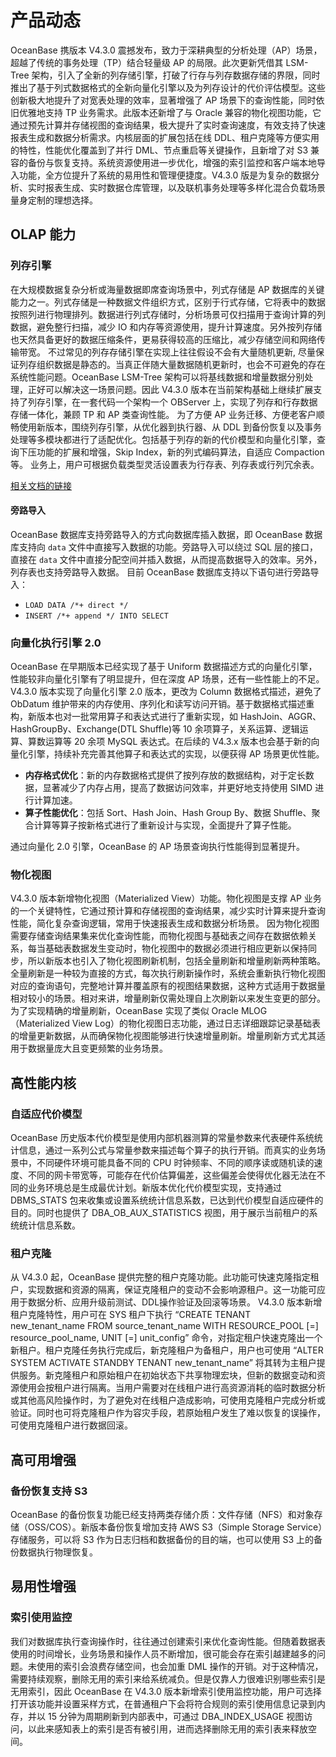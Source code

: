 # 产品动态

OceanBase 携版本 V4.3.0 震撼发布，致力于深耕典型的分析处理（AP）场景，超越了传统的事务处理（TP）结合轻量级 AP 的局限。此次更新凭借其 LSM-Tree 架构，引入了全新的列存储引擎，打破了行存与列存数据存储的界限，同时推出了基于列式数据格式的全新向量化引擎以及为列存设计的代价评估模型。这些创新极大地提升了对宽表处理的效率，显著增强了 AP 场景下的查询性能，同时依旧优雅地支持 TP 业务需求。此版本还新增了与 Oracle 兼容的物化视图功能，它通过预先计算并存储视图的查询结果，极大提升了实时查询速度，有效支持了快速报表生成和数据分析需求。内核层面的扩展包括在线 DDL、租户克隆等方便实用的特性，性能优化覆盖到了并行 DML、节点重启等关键操作，且新增了对 S3 兼容的备份与恢复支持。系统资源使用进一步优化，增强的索引监控和客户端本地导入功能，全方位提升了系统的易用性和管理便捷度。V4.3.0 版是为复杂的数据分析、实时报表生成、实时数据仓库管理，以及联机事务处理等多样化混合负载场景量身定制的理想选择。
## OLAP 能力
### 列存引擎
在大规模数据复杂分析或海量数据即席查询场景中，列式存储是 AP 数据库的关键能力之一。列式存储是一种数据文件组织方式，区别于行式存储，它将表中的数据按照列进行物理排列。数据进行列式存储时，分析场景可仅扫描用于查询计算的列数据，避免整行扫描，减少 IO 和内存等资源使用，提升计算速度。另外按列存储也天然具备更好的数据压缩条件，更易获得较高的压缩比，减少存储空间和网络传输带宽。
不过常见的列存存储引擎在实现上往往假设不会有大量随机更新, 尽量保证列存组织数据是静态的。当真正伴随大量数据随机更新时，也会不可避免的存在系统性能问题。OceanBase LSM-Tree 架构可以将基线数据和增量数据分别处理，正好可以解决这一场景问题。因此 V4.3.0 版本在当前架构基础上继续扩展支持了列存引擎，在一套代码一个架构一个 OBServer 上，实现了列存和行存数据存储一体化，兼顾 TP 和 AP 类查询性能。
为了方便 AP 业务迁移、方便老客户顺畅使用新版本，围绕列存引擎，从优化器到执行器、从 DDL 到备份恢复以及事务处理等多模块都进行了适配优化。包括基于列存的新的代价模型和向量化引擎，查询下压功能的扩展和增强，Skip Index，新的列式编码算法，自适应 Compaction 等。
业务上，用户可根据负载类型灵活设置表为行存表、列存表或行列冗余表。

[相关文档的链接]()
#### 旁路导入
OceanBase 数据库支持旁路导入的方式向数据库插入数据，即 OceanBase 数据库支持向 `data` 文件中直接写入数据的功能。旁路导入可以绕过 SQL 层的接口，直接在 `data` 文件中直接分配空间并插入数据，从而提高数据导入的效率。另外，列存表也支持旁路导入数据。
目前 OceanBase 数据库支持以下语句进行旁路导入：

-  `LOAD DATA /*+ direct */`
-  `INSERT /*+ append */ INTO SELECT`
### 向量化执行引擎 2.0
OceanBase 在早期版本已经实现了基于 Uniform 数据描述方式的向量化引擎，性能较非向量化引擎有了明显提升，但在深度 AP 场景，还有一些性能上的不足。V4.3.0 版本实现了向量化引擎 2.0 版本，更改为 Column 数据格式描述，避免了 ObDatum 维护带来的内存使用、序列化和读写访问开销。基于数据格式描述重构，新版本也对一批常用算子和表达式进行了重新实现，如 HashJoin、AGGR、HashGroupBy、Exchange(DTL Shuffle)等 10 余项算子，关系运算、逻辑运算、算数运算等 20 余项 MySQL 表达式。在后续的 V4.3.x 版本也会基于新的向量化引擎，持续补充完善其他算子和表达式的实现，以便获得 AP 场景更优性能。

- **内存格式优化**：新的内存数据格式提供了按列存放的数据结构，对于定长数据，显著减少了内存占用，提高了数据访问效率，并更好地支持使用 SIMD 进行计算加速。
- **算子性能优化**：包括 Sort、Hash Join、Hash Group By、数据 Shuffle、聚合计算等算子按新格式进行了重新设计与实现，全面提升了算子性能。

通过向量化 2.0 引擎，OceanBase 的 AP 场景查询执行性能得到显著提升。
### 物化视图
V4.3.0 版本新增物化视图（Materialized View）功能。物化视图是支撑 AP 业务的一个关键特性，它通过预计算和存储视图的查询结果，减少实时计算来提升查询性能，简化复杂查询逻辑，常用于快速报表生成和数据分析场景。
因为物化视图需要存储查询结果集来优化查询性能，而物化视图与基础表之间存在数据依赖关系，每当基础表数据发生变动时，物化视图中的数据必须进行相应更新以保持同步，所以新版本也引入了物化视图刷新机制，包括全量刷新和增量刷新两种策略。全量刷新是一种较为直接的方式，每次执行刷新操作时，系统会重新执行物化视图对应的查询语句，完整地计算并覆盖原有的视图结果数据，这种方式适用于数据量相对较小的场景。相对来讲，增量刷新仅需处理自上次刷新以来发生变更的部分。为了实现精确的增量刷新，OceanBase 实现了类似 Oracle MLOG（Materialized View Log）的物化视图日志功能，通过日志详细跟踪记录基础表的增量更新数据，从而确保物化视图能够进行快速增量刷新。增量刷新方式尤其适用于数据量庞大且变更频繁的业务场景。
## 高性能内核
### 自适应代价模型
OceanBase 历史版本代价模型是使用内部机器测算的常量参数来代表硬件系统统计信息，通过一系列公式与常量参数来描述每个算子的执行开销。而真实的业务场景中，不同硬件环境可能具备不同的 CPU 时钟频率、不同的顺序读或随机读的速度、不同的网卡带宽等，可能存在代价估算偏差，这些偏差会使得优化器无法在不同的业务环境总是生成最优计划。新版本优化代价模型实现，支持通过 DBMS_STATS 包来收集或设置系统统计信息系数，已达到代价模型自适应硬件的目的。同时也提供了 DBA_OB_AUX_STATISTICS 视图，用于展示当前租户的系统统计信息系数。
### 租户克隆
从 V4.3.0 起，OceanBase 提供完整的租户克隆功能。此功能可快速克隆指定租户，实现数据和资源的隔离，保证克隆租户的变动不会影响源租户。这一功能可应用于数据分析、应用升级前测试、DDL操作验证及回滚等场景。
V4.3.0 版本新增租户克隆特性，用户可在 SYS 租户下执行 “CREATE TENANT new_tenant_name FROM source_tenant_name WITH RESOURCE_POOL [=] resource_pool_name, UNIT [=] unit_config” 命令，对指定租户快速克隆出一个新租户。租户克隆任务执行完成后，新克隆租户为备租户，用户也可使用 “ALTER SYSTEM ACTIVATE STANDBY TENANT new_tenant_name” 将其转为主租户提供服务。新克隆租户和原始租户在初始状态下共享物理宏块，但新的数据变动和资源使用会按租户进行隔离。当用户需要对在线租户进行高资源消耗的临时数据分析或其他高风险操作时，为了避免对在线租户造成影响，可使用克隆租户完成分析或验证。同时也可将克隆租户作为容灾手段，若原始租户发生了难以恢复的误操作，可使用克隆租户进行数据回滚。
## 高可用增强
### 备份恢复支持 S3
OceanBase 的备份恢复功能已经支持两类存储介质：文件存储（NFS）和对象存储（OSS/COS）。新版本备份恢复增加支持 AWS S3（Simple Storage Service）存储服务，可以将 S3 作为日志归档和数据备份的目的端，也可以使用 S3 上的备份数据执行物理恢复。
## 易用性增强
### 索引使用监控
我们对数据库执行查询操作时，往往通过创建索引来优化查询性能。但随着数据表使用的时间增长，业务场景和操作人员不断增加，很可能会存在索引越建越多的问题。未使用的索引会浪费存储空间，也会加重 DML 操作的开销。对于这种情况，需要持续观察，删除无用的索引来给系统减负。但是仅靠人力很难识别哪些索引是无用索引，因此 OceanBase 在 V4.3.0 版本新增索引使用监控功能，用户可选择打开该功能并设置采样方式，在普通租户下会将符合规则的索引使用信息记录到内存，并以 15 分钟为周期刷新到内部表中，可通过 DBA_INDEX_USAGE 视图访问，以此来感知表上的索引是否有被引用，进而选择删除无用的索引表来释放空间。
